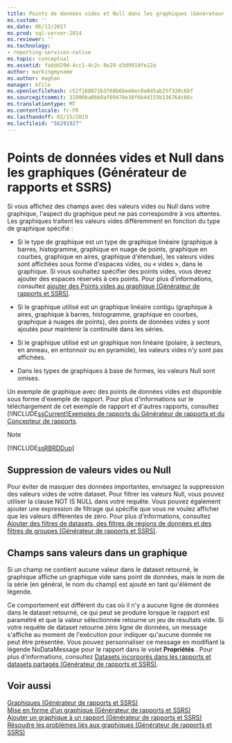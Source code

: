 ```yaml
---
title: Points de données vides et Null dans les graphiques (Générateur de rapports et SSRS) | Microsoft Docs
ms.custom: ''
ms.date: 06/13/2017
ms.prod: sql-server-2014
ms.reviewer: ''
ms.technology:
- reporting-services-native
ms.topic: conceptual
ms.assetid: faddd29d-4cc1-4c2c-8e29-d3d9918fe22a
author: markingmyname
ms.author: maghan
manager: kfile
ms.openlocfilehash: c52f168871b3768b6bee6ec0a0d5ab25f338c6bf
ms.sourcegitcommit: 31800ba0bb0af09476e38f6b4d155b136764c06c
ms.translationtype: MT
ms.contentlocale: fr-FR
ms.lasthandoff: 02/15/2019
ms.locfileid: "56291927"
---
```

# <a name="empty-and-null-data-points-in-charts-report-builder-and-ssrs"></a>Points de données vides et Null dans les graphiques (Générateur de rapports et SSRS)
  Si vous affichez des champs avec des valeurs vides ou Null dans votre graphique, l'aspect du graphique peut ne pas correspondre à vos attentes. Les graphiques traitent les valeurs vides différemment en fonction du type de graphique spécifié :  
  
-   Si le type de graphique est un type de graphique linéaire (graphique à barres, histogramme, graphique en nuage de points, graphique en courbes, graphique en aires, graphique d'étendue), les valeurs vides sont affichées sous forme d'espaces vides, ou « vides », dans le graphique. Si vous souhaitez spécifier des points vides, vous devez ajouter des espaces réservés à ces points. Pour plus d’informations, consultez [ajouter des Points vides au graphique &#40;Générateur de rapports et SSRS&#41;](add-empty-points-to-a-chart-report-builder-and-ssrs.md).  
  
-   Si le graphique utilisé est un graphique linéaire contigu (graphique à aires, graphique à barres, histogramme, graphique en courbes, graphique à nuages de points), des points de données vides y sont ajoutés pour maintenir la continuité dans les séries.  
  
-   Si le graphique utilisé est un graphique non linéaire (polaire, à secteurs, en anneau, en entonnoir ou en pyramide), les valeurs vides n'y sont pas affichées.  
  
-   Dans les types de graphiques à base de formes, les valeurs Null sont omises.  
  
 Un exemple de graphique avec des points de données vides est disponible sous forme d'exemple de rapport. Pour plus d'informations sur le téléchargement de cet exemple de rapport et d'autres rapports, consultez [!INCLUDE[ssCurrent](../../includes/sscurrent-md.md)][Exemples de rapports du Générateur de rapports et du Concepteur de rapports](https://go.microsoft.com/fwlink/?LinkId=198283).  
  
> [!NOTE]  
>  [!INCLUDE[ssRBRDDup](../../includes/ssrbrddup-md.md)]  
  
## <a name="removing-empty-or-null-values"></a>Suppression de valeurs vides ou Null  
 Pour éviter de masquer des données importantes, envisagez la suppression des valeurs vides de votre dataset. Pour filtrer les valeurs Null, vous pouvez utiliser la clause NOT IS NULL dans votre requête. Vous pouvez également ajouter une expression de filtrage qui spécifie que vous ne voulez afficher que les valeurs différentes de zéro. Pour plus d’informations, consultez [Ajouter des filtres de datasets, des filtres de régions de données et des filtres de groupes &#40;Générateur de rapports et SSRS&#41;](add-dataset-filters-data-region-filters-and-group-filters.md).  
  
## <a name="fields-with-no-values-in-a-chart"></a>Champs sans valeurs dans un graphique  
 Si un champ ne contient aucune valeur dans le dataset retourné, le graphique affiche un graphique vide sans point de données, mais le nom de la série (en général, le nom du champ) est ajouté en tant qu'élément de légende.  
  
 Ce comportement est différent du cas où il n'y a aucune ligne de données dans le dataset retourné, ce qui peut se produire lorsque le rapport est paramétré et que la valeur sélectionnée retourne un jeu de résultats vide. Si votre requête de dataset retourne zéro ligne de données, un message s'affiche au moment de l'exécution pour indiquer qu'aucune donnée ne peut être présentée. Vous pouvez personnaliser ce message en modifiant la légende NoDataMessage pour le rapport dans le volet **Propriétés** . Pour plus d’informations, consultez [Datasets incorporés dans les rapports et datasets partagés &#40;Générateur de rapports et SSRS&#41;](../report-data/report-embedded-datasets-and-shared-datasets-report-builder-and-ssrs.md).  
  
## <a name="see-also"></a>Voir aussi  
 [Graphiques &#40;Générateur de rapports et SSRS&#41;](charts-report-builder-and-ssrs.md)   
 [Mise en forme d’un graphique &#40;Générateur de rapports et SSRS&#41;](formatting-a-chart-report-builder-and-ssrs.md)   
 [Ajouter un graphique à un rapport &#40;Générateur de rapports et SSRS&#41;](add-a-chart-to-a-report-report-builder-and-ssrs.md)   
 [Résoudre les problèmes liés aux graphiques &#40;Générateur de rapports et SSRS&#41;](troubleshoot-charts-report-builder-and-ssrs.md)  
  
  
